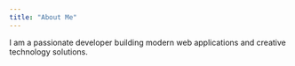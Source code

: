 ```yaml
---
title: "About Me"
---
```

I am a passionate developer building modern web applications and creative technology solutions. 